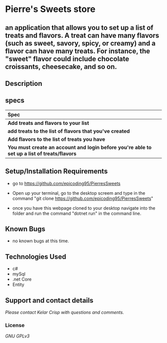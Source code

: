 
# Pierre's Sweets store


## an application that allows you to set up a list of treats and flavors.  A treat can have many flavors (such as sweet, savory, spicy, or creamy) and a flavor can have many treats. For instance, the "sweet" flavor could include chocolate croissants, cheesecake, and so on.

## Description 

## specs


| Spec |
| :-------------     |
| **Add treats and flavors to your list** |
| **add treats to the list of flavors that you've created** |
| **Add flavors to the list of treats you have** |
| **You must create an account and login before you're able to set up a list of treats/flavors** |

## Setup/Installation Requirements

* go to https://github.com/epicoding95/PierresSweets

* Open up your terminal, go to the desktop screem and type in the command "git clone https://github.com/epicoding95/PierresSweets"

* once you have this webpage cloned to your desktop navigate into the folder and run the command "dotnet run" in the command line.

## Known Bugs
* no known bugs at this time.

## Technologies Used
* c#
* mySql
* .net Core
* Entity

## Support and contact details

_Please contact Kelar Crisp with questions and comments._

### License

*GNU GPLv3* 
